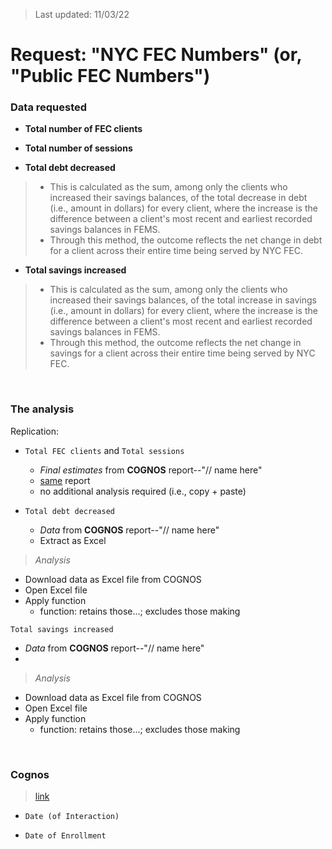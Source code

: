 > Last updated: 11/03/22

# Request: "NYC FEC Numbers" (or, "Public FEC Numbers")

### Data requested

- **Total number of FEC clients**
>

- **Total number of sessions**
>

- **Total debt decreased**
> - This is calculated as the sum, among only the clients who increased their savings balances, of the total decrease in debt (i.e., amount in dollars) for every client, where the increase is the difference between a client's most recent and earliest recorded savings balances in FEMS.
> - Through this method, the outcome reflects the net change in debt for a client across their entire time being served by NYC FEC.

- **Total savings increased**
> - This is calculated as the sum, among only the clients who increased their savings balances, of the total increase in savings (i.e., amount in dollars) for every client, where the increase is the difference between a client's most recent and earliest recorded savings balances in FEMS.
> - Through this method, the outcome reflects the net change in savings for a client across their entire time being served by NYC FEC.

<br>

### The analysis

Replication:

- `Total FEC clients` and `Total sessions` 
  - *Final estimates* from **COGNOS** report--"// name here"
  - <u>same</u> report
  - no additional analysis required (i.e., copy + paste)

- `Total debt decreased`
  - *Data* from **COGNOS** report--"// name here"
  - Extract as Excel

> *Analysis*   
  - Download data as Excel file from COGNOS  
  - Open Excel file  
  - Apply function    
    - function: retains those...; excludes those making

`Total savings increased`
- *Data* from **COGNOS** report--"// name here"
- 

> *Analysis*  
  - Download data as Excel file from COGNOS
  - Open Excel file
  - Apply function
    - function: retains those...; excludes those making

<br>

### Cognos

> [link](http://mspwvw-dcacbi01.dca.nycnet/cognos11x/bi/)

- `Date (of Interaction)`

- `Date of Enrollment`

